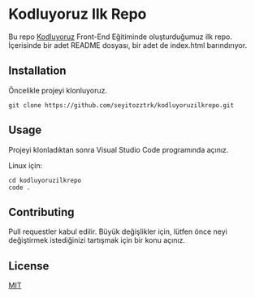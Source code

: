 # Kodluyoruz Ilk Repo

Bu repo [Kodluyoruz](https://www.kodluyoruz.org/) Front-End  Eğitiminde oluşturduğumuz ilk repo. İçerisinde bir adet README dosyası, bir adet de index.html barındırıyor.

## Installation 

Öncelikle projeyi klonluyoruz.

```
git clone https://github.com/seyitozztrk/kodluyoruzilkrepo.git
```

## Usage

Projeyi klonladıktan sonra Visual Studio Code programında açınız.

Linux için:

```
cd kodluyoruzilkrepo
code . 
```

## Contributing

Pull requestler kabul edilir. Büyük değişlikler için, lütfen önce neyi değiştirmek istediğinizi tartışmak için bir konu açınız.

## License

[MIT]()




